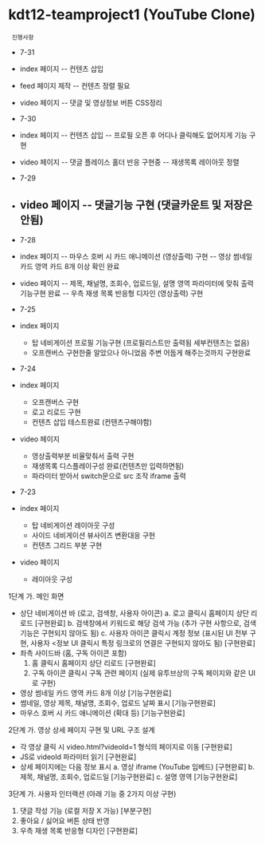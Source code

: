 # kdt12-teamproject1 (YouTube Clone)

     진행사항
- 7-31
- index 페이지
  -- 컨텐츠 삽입
- feed 페이지 제작
  -- 컨텐츠 정렬 필요
- video 페이지
  -- 댓글 및 영상정보 버튼 CSS정리
- 7-30
- index 페이지
  -- 컨텐츠 삽입
  -- 프로필 오픈 후 어디나 클릭해도 없어지게 기능 구현
- video 페이지
  -- 댓글 플레이스 홀더 반응 구현중
  -- 재생목록 레이아웃 정렬

- 7-29
- video 페이지
  -- 댓글기능 구현 (댓글카운트 및 저장은 안됨)
  -- 

- 7-28
- index 페이지
  -- 마우스 호버 시 카드 애니메이션 (영상출력) 구현
  -- 영상 썸네일 카드 영역 카드 8개 이상 확인 완료

- video 페이지
  -- 제목, 채널명, 조회수, 업로드일, 설명 영역 파라미터에 맞춰 출력 기능구현 완료
  -- 우측 재생 목록 반응형 디자인 (영상출력) 구현
- 7-25
- index 페이지

  - 탑 네비게이션 프로필 기능구현 (프로필리스트만 출력됨 세부컨텐츠는 없음)
  - 오프캔버스 구현한줄 알았으나 아니었음 주변 어둡게 해주는것까지 구현완료

- 7-24
- index 페이지

  - 오프캔버스 구현
  - 로고 리로드 구현
  - 컨텐츠 삽입 테스트완료 (컨탠츠구해야함)

- video 페이지

  - 영상출력부분 비율맞춰서 출력 구현
  - 재생목록 디스플레이구성 완료(컨텐츠만 입력하면됨)
  - 파라미터 받아서 switch문으로 src 조작 iframe 출력

- 7-23
- index 페이지
  - 탑 네비게이션 레이아웃 구성
  - 사이드 네비게이션 뷰사이즈 변환대응 구현
  - 컨텐츠 그리드 부분 구현
- video 페이지
  - 레이아웃 구성

1단계
가. 메인 화면

- 상단 네비게이션 바 (로고, 검색창, 사용자 아이콘)
  a. 로고 클릭시 홈페이지 상단 리로드 [구현완료]
  b. 검색창에서 키워드로 해당 검색 가능 (추가 구현 사항으로, 검색 기능은 구현되지 않아도 됨)
  c. 사용자 아이콘 클릭시 계정 정보 (표시된 UI 전부 구현, 사용자 <정보 UI 클릭시 특정 링크로의 연결은 구현되지 않아도 됨) [구현완료]
- 좌측 사이드바 (홈, 구독 아이콘 포함)
  1. 홈 클릭시 홈페이지 상단 리로드 [구현완료]
  2. 구독 아이콘 클릭시 구독 관련 페이지 (실제 유투브상의 구독 페이지와 같은 UI 로 구현)  
- 영상 썸네일 카드 영역 카드 8개 이상 [기능구현완료]
- 썸네일, 영상 제목, 채널명, 조회수, 업로드 날짜 표시 [기능구현완료]
- 마우스 호버 시 카드 애니메이션 (확대 등) [기능구현완료]

2단계
가. 영상 상세 페이지 구현 및 URL 구조 설계

- 각 영상 클릭 시 video.html?videoId=1 형식의 페이지로 이동 [구현완료]
- JS로 videoId 파라미터 읽기 [구현완료]
- 상세 페이지에는 다음 정보 표시
  a. 영상 iframe (YouTube 임베드) [구현완료]
  b. 제목, 채널명, 조회수, 업로드일 [기능구현완료]
  c. 설명 영역 [기능구현완료]

3단계
가. 사용자 인터랙션 (아래 기능 중 2가지 이상 구현)

1. 댓글 작성 기능 (로컬 저장 X 가능) [부분구현]
2. 좋아요 / 싫어요 버튼 상태 반영 
3. 우측 재생 목록 반응형 디자인 [구현완료] 
